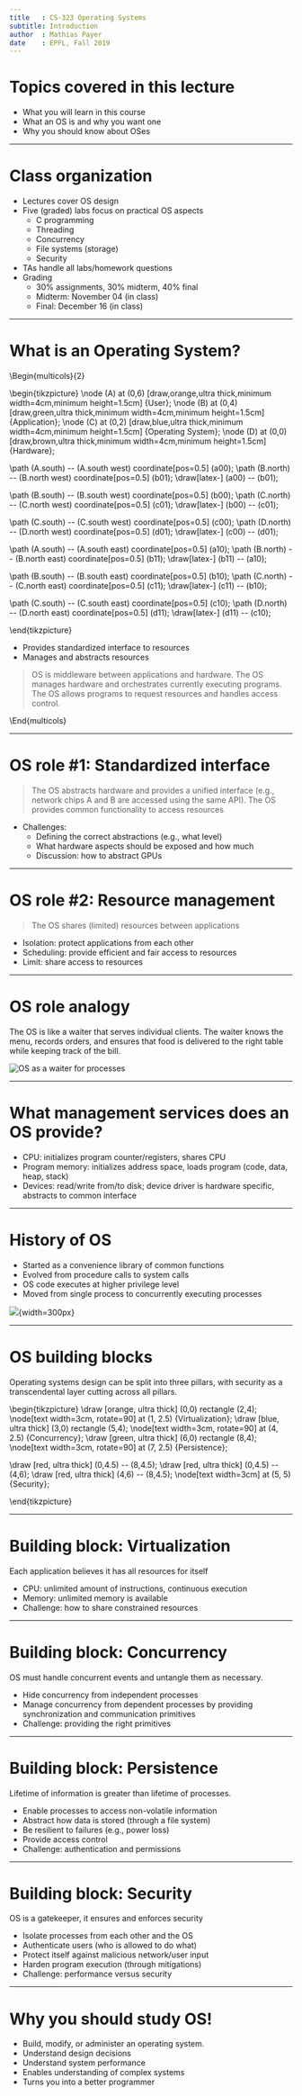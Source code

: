 ```yaml
---
title   : CS-323 Operating Systems
subtitle: Introduction
author  : Mathias Payer
date    : EPFL, Fall 2019
---
```


# Topics covered in this lecture

* What you will learn in this course
* What an OS is and why you want one
* Why you should know about OSes

---

# Class organization

* Lectures cover OS design
* Five (graded) labs focus on practical OS aspects
    - C programming
    - Threading
    - Concurrency 
    - File systems (storage)
    - Security
* TAs handle all labs/homework questions
* Grading
    - 30% assignments, 30% midterm, 40% final
    - Midterm: November 04 (in class)
    - Final: December 16 (in class)

---

# What is an Operating System?

\Begin{multicols}{2}

\begin{tikzpicture}
\node (A) at (0,6) [draw,orange,ultra thick,minimum width=4cm,minimum height=1.5cm] {User};
\node (B) at (0,4) [draw,green,ultra thick,minimum width=4cm,minimum height=1.5cm] {Application};
\node (C) at (0,2) [draw,blue,ultra thick,minimum width=4cm,minimum height=1.5cm] {Operating System};
\node (D) at (0,0) [draw,brown,ultra thick,minimum width=4cm,minimum height=1.5cm] {Hardware};

\path (A.south) -- (A.south west) coordinate[pos=0.5] (a00);
\path (B.north) -- (B.north west) coordinate[pos=0.5] (b01);
\draw[latex-] (a00) -- (b01);

\path (B.south) -- (B.south west) coordinate[pos=0.5] (b00);
\path (C.north) -- (C.north west) coordinate[pos=0.5] (c01);
\draw[latex-] (b00) -- (c01);

\path (C.south) -- (C.south west) coordinate[pos=0.5] (c00);
\path (D.north) -- (D.north west) coordinate[pos=0.5] (d01);
\draw[latex-] (c00) -- (d01);

\path (A.south) -- (A.south east) coordinate[pos=0.5] (a10);
\path (B.north) -- (B.north east) coordinate[pos=0.5] (b11);
\draw[latex-] (b11) -- (a10);

\path (B.south) -- (B.south east) coordinate[pos=0.5] (b10);
\path (C.north) -- (C.north east) coordinate[pos=0.5] (c11);
\draw[latex-] (c11) -- (b10);

\path (C.south) -- (C.south east) coordinate[pos=0.5] (c10);
\path (D.north) -- (D.north east) coordinate[pos=0.5] (d11);
\draw[latex-] (d11) -- (c10);

\end{tikzpicture}

* Provides standardized interface to resources
* Manages and abstracts resources

> OS is middleware between applications and hardware. The OS manages
> hardware and orchestrates currently executing programs. The OS allows
> programs to request resources and handles access control.

\End{multicols}

---

# OS role #1: Standardized interface

> The OS abstracts hardware and provides a unified interface (e.g.,
> network chips A and B are accessed using the same API).
> The OS provides common functionality to access resources

* Challenges:
    * Defining the correct abstractions (e.g., what level)
    * What hardware aspects should be exposed and how much
    * Discussion: how to abstract GPUs

---

# OS role #2: Resource management

> The OS shares (limited) resources between applications

* Isolation: protect applications from each other
* Scheduling: provide efficient and fair access to resources
* Limit: share access to resources

---

# OS role analogy

The OS is like a waiter that serves individual clients. The waiter knows the
menu, records orders, and ensures that food is delivered to the right table
while keeping track of the bill.

![OS as a waiter for processes](./figures/00-waiter.png)

---

# What management services does an OS provide?

* CPU: initializes program counter/registers, shares CPU
* Program memory: initializes address space, loads program (code,
  data, heap, stack)
* Devices: read/write from/to disk; device driver is hardware
  specific, abstracts to common interface

---

# History of OS

* Started as a convenience library of common functions
* Evolved from procedure calls to system calls
* OS code executes at higher privilege level
* Moved from single process to concurrently executing processes

![](./figures/00-hamilton_kernighan.png){width=300px}

---

# OS building blocks

Operating systems design can be split into three pillars, with security as a
transcendental layer cutting across all pillars.

\begin{tikzpicture}
\draw [orange, ultra thick] (0,0) rectangle (2,4);
\node[text width=3cm, rotate=90] at (1, 2.5) {Virtualization};
\draw [blue, ultra thick] (3,0) rectangle (5,4);
\node[text width=3cm, rotate=90] at (4, 2.5) {Concurrency};
\draw [green, ultra thick] (6,0) rectangle (8,4);
\node[text width=3cm, rotate=90] at (7, 2.5) {Persistence};

\draw [red, ultra thick] (0,4.5) -- (8,4.5);
\draw [red, ultra thick] (0,4.5) -- (4,6);
\draw [red, ultra thick] (4,6) -- (8,4.5);
\node[text width=3cm] at (5, 5) {Security};

\end{tikzpicture}

---

# Building block: Virtualization

Each application believes it has all resources for itself

* CPU: unlimited amount of instructions, continuous execution
* Memory: unlimited memory is available
* Challenge: how to share constrained resources

---

# Building block: Concurrency

OS must handle concurrent events and untangle them as necessary.

* Hide concurrency from independent processes
* Manage concurrency from dependent processes by providing synchronization and
  communication primitives
* Challenge: providing the right primitives

---

# Building block: Persistence

Lifetime of information is greater than lifetime of processes.

* Enable processes to access non-volatile information
* Abstract how data is stored (through a file system)
* Be resilient to failures (e.g., power loss)
* Provide access control
* Challenge: authentication and permissions

---

# Building block: Security

OS is a gatekeeper, it ensures and enforces security

* Isolate processes from each other and the OS
* Authenticate users (who is allowed to do what)
* Protect itself against malicious network/user input
* Harden program execution (through mitigations)
* Challenge: performance versus security

---

# Why you should study OS!

* Build, modify, or administer an operating system. 
* Understand design decisions
* Understand system performance
* Enables understanding of complex systems
* Turns you into a better programmer

